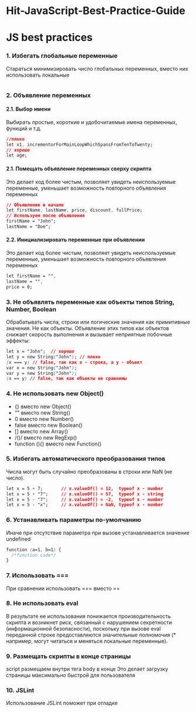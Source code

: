 # Hit-JavaScript-Best-Practice-Guide

# JS best practices


### 1. Избегать глобальные переменные

Стараться минимизировать число глобальных переменных, вместо них использовать локальные

```css
```

### 2. Объявление переменных

#### 2.1. Выбор имени

Выбирать простые, короткие и удобочитаемые имена переменных, функций и т.д.

```css
//плохо
let x1, incrementorForMainLoopWhichSpansFromTenToTwenty;
// хорошо
let age;
```
#### 2.1. Помещать объявление переменных сверху скрипта
Это делает код более чистым, позволяет увидеть неиспользуемые переменные, уменьшает возможность повторного объявления переменных
```css
// Объявление в начале
let firstName, lastName, price, discount, fullPrice;
// Используем после объявления
firstName = "John";
lastName = "Doe";
```
#### 2.2. Инициализировать переменные при объявлении
Это делает код более чистым, позволяет увидеть неиспользуемые переменные, уменьшает возможность повторного объявления переменных
```css
let firstName = "",
lastName = "",
price = 0;
```
### 3. Не объявлять переменные как объекты типов String, Number, Boolean
Обрабатывать числа, строки или логические значения как примитивные значения. Не как объекты.
Объявление этих типов как объектов снижает скорость выполнения и вызывает неприятные побочные эффекты:
```css
let x = "John";  // хорошо            
let y = new String("John"); // плохо
(x === y) // false, так как x - строка, а y - объект
var x = new String("John");             
var y = new String("John");
(x == y) // false, так как объекты не сравнимы
```
### 4. Не использовать new Object()
* {} вместо new Object()
* "" вместо new String()
* 0 вместо new Number()
* false вместо new Boolean()
* [] вместо new Array()
* /()/ вместо new RegExp()
* function (){} вместо new Function()
### 5. Избегать автоматического преобразования типов
Числа могут быть случайно преобразованы в строки или NaN (не число).
```css
let x = 5 + 7;       // x.valueOf() = 12,  typeof x - number
let x = 5 + "7";     // x.valueOf() = 57,  typeof x - string
let x = 5 - "7";     // x.valueOf() = -2,  typeof x - number
let x = 5 - "x";     // x.valueOf() = NaN, typeof x - number
```
### 6. Устанавливать параметры по-умолчанию
Иначе при отсутствие параметра при вызове устанавливается значение undefined
```css
function (a=1, b=1) { 
  /*function code*/
}
```
### 7. Использовать ===

При сравнении использовать === вместо ==

### 8. Не использовать eval

В результате ее использования понижается производительность скрипта и возникнет риск, связанный с нарушением секретности (информационной безопасности), поскольку при вызове eval переданной строке предоставляются значительные полномочия (* например, могут читаться и меняться  локальные переменные). 

### 9. Размещать скрипты в конце страницы

script размещаем внутри тега body в конце
Это делает загрузку страницы максимально быстрой для пользователя

### 10. JSLint

Использование JSLint поможет при отладке
